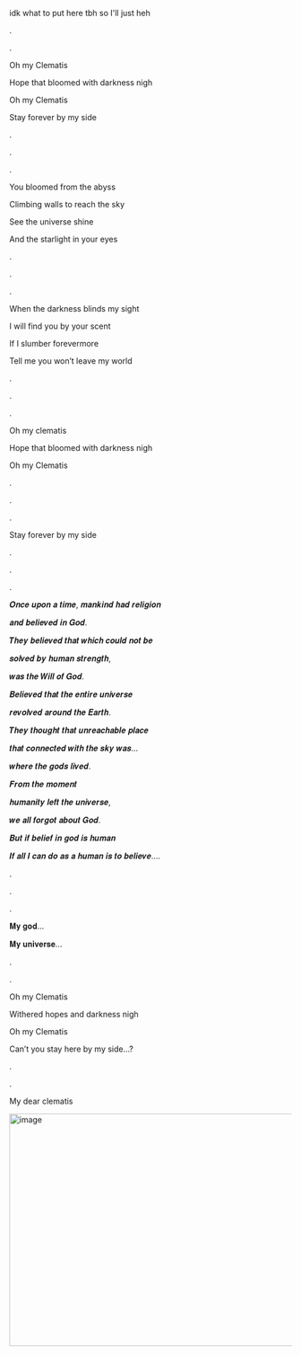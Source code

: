 idk what to put here tbh so I'll just heh

.

.

Oh my Clematis

Hope that bloomed with darkness nigh

Oh my Clematis

Stay forever by my side

.

.

.

You bloomed from the abyss

Climbing walls to reach the sky

See the universe shine

And the starlight in your eyes

.

.

.

When the darkness blinds my sight

I will find you by your scent

If I slumber forevermore

Tell me you won’t leave my world

.

.

.


Oh my clematis

Hope that bloomed with darkness nigh

Oh my Clematis

.

.

.


Stay forever by my side

.

.

.


𝑶𝒏𝒄𝒆 𝒖𝒑𝒐𝒏 𝒂 𝒕𝒊𝒎𝒆, 𝒎𝒂𝒏𝒌𝒊𝒏𝒅 𝒉𝒂𝒅 𝒓𝒆𝒍𝒊𝒈𝒊𝒐𝒏

𝒂𝒏𝒅 𝒃𝒆𝒍𝒊𝒆𝒗𝒆𝒅 𝒊𝒏 𝑮𝒐𝒅.

𝑻𝒉𝒆𝒚 𝒃𝒆𝒍𝒊𝒆𝒗𝒆𝒅 𝒕𝒉𝒂𝒕 𝒘𝒉𝒊𝒄𝒉 𝒄𝒐𝒖𝒍𝒅 𝒏𝒐𝒕 𝒃𝒆

𝒔𝒐𝒍𝒗𝒆𝒅 𝒃𝒚 𝒉𝒖𝒎𝒂𝒏 𝒔𝒕𝒓𝒆𝒏𝒈𝒕𝒉,

𝒘𝒂𝒔 𝒕𝒉𝒆 𝑾𝒊𝒍𝒍 𝒐𝒇 𝑮𝒐𝒅. 

𝑩𝒆𝒍𝒊𝒆𝒗𝒆𝒅 𝒕𝒉𝒂𝒕 𝒕𝒉𝒆 𝒆𝒏𝒕𝒊𝒓𝒆 𝒖𝒏𝒊𝒗𝒆𝒓𝒔𝒆

𝒓𝒆𝒗𝒐𝒍𝒗𝒆𝒅 𝒂𝒓𝒐𝒖𝒏𝒅 𝒕𝒉𝒆 𝑬𝒂𝒓𝒕𝒉. 

𝑻𝒉𝒆𝒚 𝒕𝒉𝒐𝒖𝒈𝒉𝒕 𝒕𝒉𝒂𝒕 𝒖𝒏𝒓𝒆𝒂𝒄𝒉𝒂𝒃𝒍𝒆 𝒑𝒍𝒂𝒄𝒆 

𝒕𝒉𝒂𝒕 𝒄𝒐𝒏𝒏𝒆𝒄𝒕𝒆𝒅 𝒘𝒊𝒕𝒉 𝒕𝒉𝒆 𝒔𝒌𝒚 𝒘𝒂𝒔... 

𝒘𝒉𝒆𝒓𝒆 𝒕𝒉𝒆 𝒈𝒐𝒅𝒔 𝒍𝒊𝒗𝒆𝒅. 

𝑭𝒓𝒐𝒎 𝒕𝒉𝒆 𝒎𝒐𝒎𝒆𝒏𝒕

𝒉𝒖𝒎𝒂𝒏𝒊𝒕𝒚 𝒍𝒆𝒇𝒕 𝒕𝒉𝒆 𝒖𝒏𝒊𝒗𝒆𝒓𝒔𝒆,

𝒘𝒆 𝒂𝒍𝒍 𝒇𝒐𝒓𝒈𝒐𝒕 𝒂𝒃𝒐𝒖𝒕 𝑮𝒐𝒅.  

𝑩𝒖𝒕 𝒊𝒇 𝒃𝒆𝒍𝒊𝒆𝒇 𝒊𝒏 𝒈𝒐𝒅 𝒊𝒔 𝒉𝒖𝒎𝒂𝒏 

𝑰𝒇 𝒂𝒍𝒍 𝑰 𝒄𝒂𝒏 𝒅𝒐 𝒂𝒔 𝒂 𝒉𝒖𝒎𝒂𝒏 𝒊𝒔 𝒕𝒐 𝒃𝒆𝒍𝒊𝒆𝒗𝒆….


.




.



.


𝐌𝐲 𝐠𝐨𝐝... 

𝐌𝐲 𝐮𝐧𝐢𝐯𝐞𝐫𝐬𝐞...


.



.



Oh my Clematis

Withered hopes and darkness nigh

Oh my Clematis

Can’t you stay here by my side…?

.


.



My dear clematis

<img width="736" height="414" alt="image" src="https://github.com/user-attachments/assets/0a7b17b8-0beb-4c94-8978-9e0672dd4840" />


